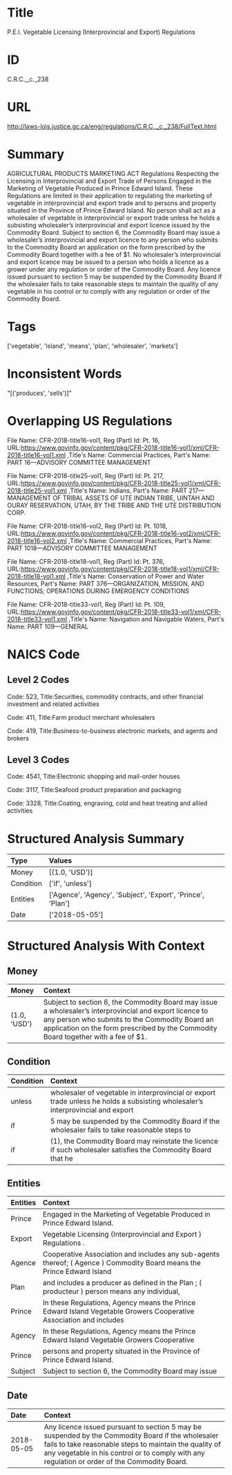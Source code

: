 # Title
P.E.I. Vegetable Licensing (Interprovincial and Export) Regulations


# ID
C.R.C.,_c._238

# URL
http://laws-lois.justice.gc.ca/eng/regulations/C.R.C.,_c._238/FullText.html


# Summary
AGRICULTURAL PRODUCTS MARKETING ACT Regulations Respecting the Licensing in Interprovincial and Export Trade of Persons Engaged in the Marketing of Vegetable Produced in Prince Edward Island.
These Regulations are limited in their application to regulating the marketing of vegetable in interprovincial and export trade and to persons and property situated in the Province of Prince Edward Island.
No person shall act as a wholesaler of vegetable in interprovincial or export trade unless he holds a subsisting wholesaler’s interprovincial and export licence issued by the Commodity Board.
Subject to section 6, the Commodity Board may issue a wholesaler’s interprovincial and export licence to any person who submits to the Commodity Board an application on the form prescribed by the Commodity Board together with a fee of $1.
No wholesaler’s interprovincial and export licence may be issued to a person who holds a licence as a grower under any regulation or order of the Commodity Board.
Any licence issued pursuant to section 5 may be suspended by the Commodity Board if the wholesaler fails to take reasonable steps to maintain the quality of any vegetable in his control or to comply with any regulation or order of the Commodity Board.


# Tags
['vegetable', 'island', 'means', 'plan', 'wholesaler', 'markets']


# Inconsistent Words
"[('produces', 'sells')]"


# Overlapping US Regulations
File Name: CFR-2018-title16-vol1, Reg (Part) Id: Pt. 16, URL:https://www.govinfo.gov/content/pkg/CFR-2018-title16-vol1/xml/CFR-2018-title16-vol1.xml
,Title's Name: Commercial Practices, Part's Name: PART 16—ADVISORY COMMITTEE MANAGEMENT

File Name: CFR-2018-title25-vol1, Reg (Part) Id: Pt. 217, URL:https://www.govinfo.gov/content/pkg/CFR-2018-title25-vol1/xml/CFR-2018-title25-vol1.xml
,Title's Name: Indians, Part's Name: PART 217—MANAGEMENT OF TRIBAL ASSETS OF UTE INDIAN TRIBE, UINTAH AND OURAY RESERVATION, UTAH, BY THE TRIBE AND THE UTE DISTRIBUTION CORP.

File Name: CFR-2018-title16-vol2, Reg (Part) Id: Pt. 1018, URL:https://www.govinfo.gov/content/pkg/CFR-2018-title16-vol2/xml/CFR-2018-title16-vol2.xml
,Title's Name: Commercial Practices, Part's Name: PART 1018—ADVISORY COMMITTEE MANAGEMENT

File Name: CFR-2018-title18-vol1, Reg (Part) Id: Pt. 376, URL:https://www.govinfo.gov/content/pkg/CFR-2018-title18-vol1/xml/CFR-2018-title18-vol1.xml
,Title's Name: Conservation of Power and Water Resources, Part's Name: PART 376—ORGANIZATION, MISSION, AND FUNCTIONS; OPERATIONS DURING EMERGENCY CONDITIONS

File Name: CFR-2018-title33-vol1, Reg (Part) Id: Pt. 109, URL:https://www.govinfo.gov/content/pkg/CFR-2018-title33-vol1/xml/CFR-2018-title33-vol1.xml
,Title's Name: Navigation and Navigable Waters, Part's Name: PART 109—GENERAL




# NAICS Code
## Level 2 Codes
Code: 523, Title:Securities, commodity contracts, and other financial investment and related activities

Code: 411, Title:Farm product merchant wholesalers

Code: 419, Title:Business-to-business electronic markets, and agents and brokers




## Level 3 Codes
Code: 4541, Title:Electronic shopping and mail-order houses

Code: 3117, Title:Seafood product preparation and packaging

Code: 3328, Title:Coating, engraving, cold and heat treating and allied activities







# Structured Analysis Summary
| Type      | Values                                                      |
|:----------|:------------------------------------------------------------|
| Money     | [(1.0, 'USD')]                                              |
| Condition | ['if', 'unless']                                            |
| Entities  | ['Agence', 'Agency', 'Subject', 'Export', 'Prince', 'Plan'] |
| Date      | ['2018-05-05']                                              |


# Structured Analysis With Context
 


## Money
| Money        | Context                                                                                                                                                                                                                                        |
|:-------------|:-----------------------------------------------------------------------------------------------------------------------------------------------------------------------------------------------------------------------------------------------|
| (1.0, 'USD') | Subject to section 6, the Commodity Board may issue a wholesaler’s interprovincial and export licence to any person who submits to the Commodity Board an application on the form prescribed by the Commodity Board together with a fee of $1. |


## Condition
| Condition   | Context                                                                                                                         |
|:------------|:--------------------------------------------------------------------------------------------------------------------------------|
| unless      | wholesaler of vegetable in interprovincial or export trade unless he holds a subsisting wholesaler’s interprovincial and export |
| if          | 5 may be suspended by the Commodity Board if the wholesaler fails to take reasonable steps to                                   |
| if          | (1), the Commodity Board may reinstate the licence if such wholesaler satisfies the Commodity Board that he                     |


## Entities
| Entities   | Context                                                                                                                |
|:-----------|:-----------------------------------------------------------------------------------------------------------------------|
| Prince     | Engaged in the Marketing of Vegetable Produced in Prince  Edward Island.                                               |
| Export     | Vegetable Licensing (Interprovincial and  Export ) Regulations .                                                       |
| Agence     | Cooperative Association and includes any sub-agents thereof; ( Agence ) Commodity Board means the Prince Edward Island |
| Plan       | and includes a producer as defined in the Plan ; ( producteur ) person means any individual,                           |
| Prince     | In these Regulations, Agency  means the  Prince Edward Island Vegetable Growers Cooperative Association and includes   |
| Agency     | In these Regulations,  Agency means the Prince Edward Island Vegetable Growers Cooperative                             |
| Prince     | persons and property situated in the Province of Prince  Edward Island.                                                |
| Subject    | Subject to section 6, the Commodity Board may issue                                                                    |


## Date
| Date       | Context                                                                                                                                                                                                                                                     |
|:-----------|:------------------------------------------------------------------------------------------------------------------------------------------------------------------------------------------------------------------------------------------------------------|
| 2018-05-05 | Any licence issued pursuant to section 5 may be suspended by the Commodity Board if the wholesaler fails to take reasonable steps to maintain the quality of any vegetable in his control or to comply with any regulation or order of the Commodity Board. |


